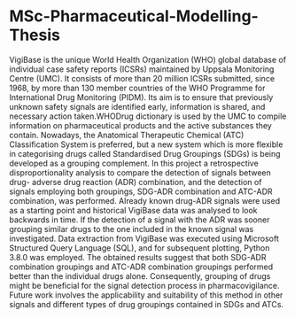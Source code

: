 # MSc-Pharmaceutical-Modelling-Thesis
VigiBase is the unique World Health Organization (WHO) global database of individual case safety reports (ICSRs) maintained by Uppsala Monitoring Centre (UMC). It consists of more than 20 million ICSRs submitted, since 1968, by more than 130 member countries of the WHO Programme for International Drug Monitoring (PIDM). Its aim is to ensure that previously unknown safety signals are identified early, information is shared, and necessary action taken.WHODrug dictionary is used by the UMC to compile information on pharmaceutical products and the active substances they contain. Nowadays, the Anatomical Therapeutic Chemical (ATC) Classification System is preferred, but a new system which is more flexible in categorising drugs called Standardised Drug Groupings (SDGs) is being developed as a grouping complement. In this project a retrospective disproportionality analysis to compare the detection of signals between drug- adverse drug reaction (ADR) combination, and the detection of signals employing both groupings, SDG-ADR combination and ATC-ADR combination, was performed. Already known drug-ADR signals were used as a starting point and historical VigiBase data was analysed to look backwards in time. If the detection of a signal with the ADR was sooner grouping similar drugs to the one included in the known signal was investigated. Data extraction from VigiBase was executed using Microsoft Structured Query Language (SQL), and for subsequent plotting, Python 3.8.0 was employed. The obtained results suggest that both SDG-ADR combination groupings and ATC-ADR combination groupings performed better than the individual drugs alone. Consequently, grouping of drugs might be beneficial for the signal detection process in pharmacovigilance. Future work involves the applicability and suitability of this method in other signals and different types of drug groupings contained in SDGs and ATCs.
